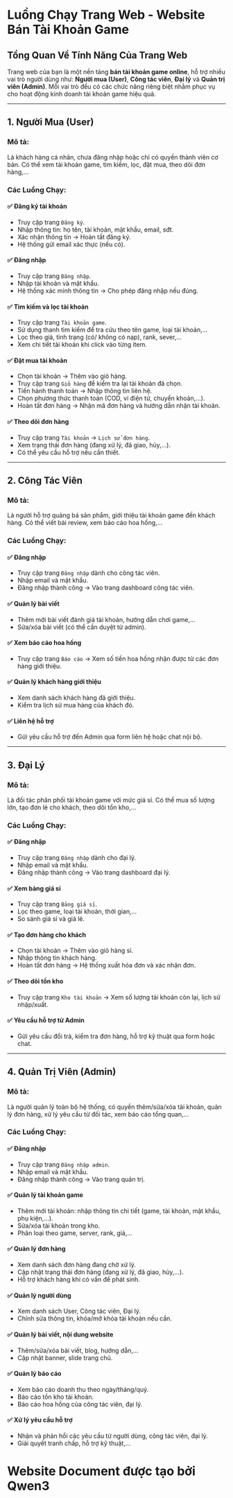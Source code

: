 # Luồng Chạy Trang Web - Website Bán Tài Khoản Game

## Tổng Quan Về Tính Năng Của Trang Web

Trang web của bạn là một nền tảng **bán tài khoản game online**, hỗ trợ nhiều vai trò người dùng như: **Người mua (User)**, **Công tác viên**, **Đại lý** và **Quản trị viên (Admin)**. Mỗi vai trò đều có các chức năng riêng biệt nhằm phục vụ cho hoạt động kinh doanh tài khoản game hiệu quả.

---

## 1. Người Mua (User)

### Mô tả:
Là khách hàng cá nhân, chưa đăng nhập hoặc chỉ có quyền thành viên cơ bản. Có thể xem tài khoản game, tìm kiếm, lọc, đặt mua, theo dõi đơn hàng,...

### Các Luồng Chạy:

#### ✅ Đăng ký tài khoản
- Truy cập trang `Đăng ký`.
- Nhập thông tin: họ tên, tài khoản, mật khẩu, email, sđt.
- Xác nhận thông tin → Hoàn tất đăng ký.
- Hệ thống gửi email xác thực (nếu có).

#### ✅ Đăng nhập
- Truy cập trang `Đăng nhập`.
- Nhập tài khoản và mật khẩu.
- Hệ thống xác minh thông tin → Cho phép đăng nhập nếu đúng.

#### ✅ Tìm kiếm và lọc tài khoản
- Truy cập trang `Tài khoản game`.
- Sử dụng thanh tìm kiếm để tra cứu theo tên game, loại tài khoản,...
- Lọc theo giá, tình trạng (có/ không có nạp), rank, sever,...
- Xem chi tiết tài khoản khi click vào từng item.

#### ✅ Đặt mua tài khoản
- Chọn tài khoản → Thêm vào giỏ hàng.
- Truy cập trang `Giỏ hàng` để kiểm tra lại tài khoản đã chọn.
- Tiến hành thanh toán → Nhập thông tin liên hệ.
- Chọn phương thức thanh toán (COD, ví điện tử, chuyển khoản,...).
- Hoàn tất đơn hàng → Nhận mã đơn hàng và hướng dẫn nhận tài khoản.

#### ✅ Theo dõi đơn hàng
- Truy cập trang `Tài khoản` → `Lịch sử đơn hàng`.
- Xem trạng thái đơn hàng (đang xử lý, đã giao, hủy,...).
- Có thể yêu cầu hỗ trợ nếu cần thiết.

---

## 2. Công Tác Viên

### Mô tả:
Là người hỗ trợ quảng bá sản phẩm, giới thiệu tài khoản game đến khách hàng. Có thể viết bài review, xem báo cáo hoa hồng,...

### Các Luồng Chạy:

#### ✅ Đăng nhập
- Truy cập trang `Đăng nhập` dành cho công tác viên.
- Nhập email và mật khẩu.
- Đăng nhập thành công → Vào trang dashboard công tác viên.

#### ✅ Quản lý bài viết
- Thêm mới bài viết đánh giá tài khoản, hướng dẫn chơi game,...
- Sửa/xóa bài viết (có thể cần duyệt từ admin).

#### ✅ Xem báo cáo hoa hồng
- Truy cập trang `Báo cáo` → Xem số tiền hoa hồng nhận được từ các đơn hàng giới thiệu.

#### ✅ Quản lý khách hàng giới thiệu
- Xem danh sách khách hàng đã giới thiệu.
- Kiểm tra lịch sử mua hàng của khách đó.

#### ✅ Liên hệ hỗ trợ
- Gửi yêu cầu hỗ trợ đến Admin qua form liên hệ hoặc chat nội bộ.

---

## 3. Đại Lý

### Mô tả:
Là đối tác phân phối tài khoản game với mức giá sỉ. Có thể mua số lượng lớn, tạo đơn lẻ cho khách, theo dõi tồn kho,...

### Các Luồng Chạy:

#### ✅ Đăng nhập
- Truy cập trang `Đăng nhập` dành cho đại lý.
- Nhập email và mật khẩu.
- Đăng nhập thành công → Vào trang dashboard đại lý.

#### ✅ Xem bảng giá sỉ
- Truy cập trang `Bảng giá sỉ`.
- Lọc theo game, loại tài khoản, thời gian,...
- So sánh giá sỉ và giá lẻ.

#### ✅ Tạo đơn hàng cho khách
- Chọn tài khoản → Thêm vào giỏ hàng sỉ.
- Nhập thông tin khách hàng.
- Hoàn tất đơn hàng → Hệ thống xuất hóa đơn và xác nhận đơn.

#### ✅ Theo dõi tồn kho
- Truy cập trang `Kho tài khoản` → Xem số lượng tài khoản còn lại, lịch sử nhập/xuất.

#### ✅ Yêu cầu hỗ trợ từ Admin
- Gửi yêu cầu đổi trả, kiểm tra đơn hàng, hỗ trợ kỹ thuật qua form hoặc chat.

---

## 4. Quản Trị Viên (Admin)

### Mô tả:
Là người quản lý toàn bộ hệ thống, có quyền thêm/sửa/xóa tài khoản, quản lý đơn hàng, xử lý yêu cầu từ đối tác, xem báo cáo tổng quan,...

### Các Luồng Chạy:

#### ✅ Đăng nhập
- Truy cập trang `Đăng nhập admin`.
- Nhập email và mật khẩu.
- Đăng nhập thành công → Vào trang quản trị.

#### ✅ Quản lý tài khoản game
- Thêm mới tài khoản: nhập thông tin chi tiết (game, tài khoản, mật khẩu, phụ kiện,...).
- Sửa/xóa tài khoản trong kho.
- Phân loại theo game, server, rank, giá,...

#### ✅ Quản lý đơn hàng
- Xem danh sách đơn hàng đang chờ xử lý.
- Cập nhật trạng thái đơn hàng (đang xử lý, đã giao, hủy,...).
- Hỗ trợ khách hàng khi có vấn đề phát sinh.

#### ✅ Quản lý người dùng
- Xem danh sách User, Công tác viên, Đại lý.
- Chỉnh sửa thông tin, khóa/mở khóa tài khoản nếu cần.

#### ✅ Quản lý bài viết, nội dung website
- Thêm/sửa/xóa bài viết, blog, hướng dẫn,...
- Cập nhật banner, slide trang chủ.

#### ✅ Quản lý báo cáo
- Xem báo cáo doanh thu theo ngày/tháng/quý.
- Báo cáo tồn kho tài khoản.
- Báo cáo hoa hồng của công tác viên, đại lý.

#### ✅ Xử lý yêu cầu hỗ trợ
- Nhận và phản hồi các yêu cầu từ người dùng, công tác viên, đại lý.
- Giải quyết tranh chấp, hỗ trợ kỹ thuật,...

# Website Document được tạo bởi Qwen3